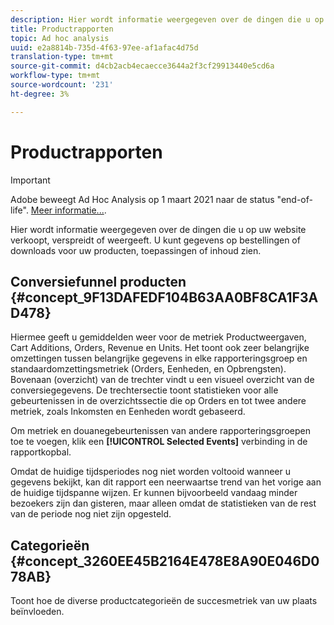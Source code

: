 ```yaml
---
description: Hier wordt informatie weergegeven over de dingen die u op uw website verkoopt, verspreidt of weergeeft. U kunt gegevens op bestellingen of downloads voor uw producten, toepassingen of inhoud zien.
title: Productrapporten
topic: Ad hoc analysis
uuid: e2a8814b-735d-4f63-97ee-af1afac4d75d
translation-type: tm+mt
source-git-commit: d4cb2acb4ecaecce3644a2f3cf29913440e5cd6a
workflow-type: tm+mt
source-wordcount: '231'
ht-degree: 3%

---
```



# Productrapporten

>[!IMPORTANT]
>
>Adobe beweegt Ad Hoc Analysis op 1 maart 2021 naar de status &quot;end-of-life&quot;. [Meer informatie...](https://adobe.ly/discoverworkspace).

Hier wordt informatie weergegeven over de dingen die u op uw website verkoopt, verspreidt of weergeeft. U kunt gegevens op bestellingen of downloads voor uw producten, toepassingen of inhoud zien.

## Conversiefunnel producten {#concept_9F13DAFEDF104B63AA0BF8CA1F3AD478}

Hiermee geeft u gemiddelden weer voor de metriek Productweergaven, Cart Additions, Orders, Revenue en Units. Het toont ook zeer belangrijke omzettingen tussen belangrijke gegevens in elke rapporteringsgroep en standaardomzettingsmetriek (Orders, Eenheden, en Opbrengsten). Bovenaan (overzicht) van de trechter vindt u een visueel overzicht van de conversiegegevens. De trechtersectie toont statistieken voor alle gebeurtenissen in de overzichtssectie die op Orders en tot twee andere metriek, zoals Inkomsten en Eenheden wordt gebaseerd.

<!-- 

c_reports_products_conv_funnel.xml

 -->

Om metriek en douanegebeurtenissen van andere rapporteringsgroepen toe te voegen, klik een **[!UICONTROL Selected Events]** verbinding in de rapportkopbal.

Omdat de huidige tijdsperiodes nog niet worden voltooid wanneer u gegevens bekijkt, kan dit rapport een neerwaartse trend van het vorige aan de huidige tijdspanne wijzen. Er kunnen bijvoorbeeld vandaag minder bezoekers zijn dan gisteren, maar alleen omdat de statistieken van de rest van de periode nog niet zijn opgesteld.

## Categorieën {#concept_3260EE45B2164E478E8A90E046D078AB}

<!-- 

c_reports_categories.xml

 -->

Toont hoe de diverse productcategorieën de succesmetriek van uw plaats beïnvloeden.
